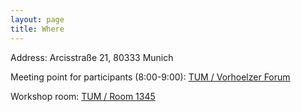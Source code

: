 ```yaml
---
layout: page
title: Where
---
```

Address: Arcisstraße 21, 80333 Munich

Meeting point for participants (8:00-9:00):
[TUM / Vorhoelzer Forum](https://portal.mytum.de/campus/roomfinder/roomfinder_viewmap?mapid=12&roomid=5166@0501)

Workshop room:
[TUM / Room 1345](https://portal.mytum.de/campus/roomfinder/roomfinder_viewmap?mapid=12&roomid=1345@0503)  


